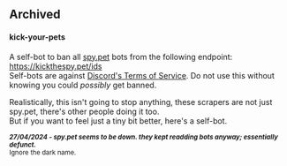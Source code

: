 ## Archived
#### kick-your-pets
A self-bot to ban all [spy.pet](https://spy.pet) bots from the following endpoint: <br>
https://kickthespy.pet/ids  <br>
Self-bots are against [Discord's Terms of Service](https://discord.com/terms). Do not use this without knowing you could *possibly* get banned. <br>
 
Realistically, this isn't going to stop anything, these scrapers are not just spy.pet, there's other people doing it too. <br>
But if you want to feel just a tiny bit better, here's a self-bot.

<sub><strong><i>27/04/2024 - spy.pet seems to be down. they kept readding bots anyway; essentially defunct.</i></strong></sub><br>
<sub>Ignore the dark name.</sub>
